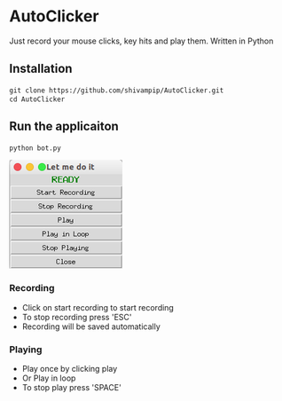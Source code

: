 # AutoClicker
Just record your mouse clicks, key hits and play them. Written in Python

## Installation
```
git clone https://github.com/shivampip/AutoClicker.git
cd AutoClicker
```

## Run the applicaiton
```
python bot.py
```

![view](/autocm.png)

### Recording
* Click on start recording to start recording
* To stop recording press 'ESC'
* Recording will be saved automatically

### Playing
* Play once by clicking play
* Or Play in loop
* To stop play press 'SPACE'
